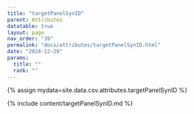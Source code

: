 ```yaml
---
title: "targetPanelSynID"
parent: Attributes
datatable: true
layout: page
nav_order: "39"
permalink: "docs/attributes/targetPanelSynID.html"
date: "2024-12-29"
params:
  title: ""
  rank: ""
---
```

{% assign mydata=site.data.csv.attributes.targetPanelSynID %} 

{% include content/targetPanelSynID.md %}
